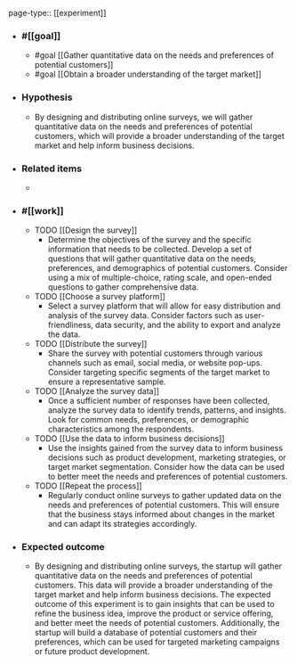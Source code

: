 page-type:: [[experiment]]



  - ### #[[goal]]
    - #goal [[Gather quantitative data on the needs and preferences of potential customers]]
    - #goal [[Obtain a broader understanding of the target market]]
  - ### Hypothesis
    - By designing and distributing online surveys, we will gather quantitative data on the needs and preferences of potential customers, which will provide a broader understanding of the target market and help inform business decisions.
  - ### Related items
    - 
  - ### #[[work]]
    - TODO [[Design the survey]]
      - Determine the objectives of the survey and the specific information that needs to be collected. Develop a set of questions that will gather quantitative data on the needs, preferences, and demographics of potential customers. Consider using a mix of multiple-choice, rating scale, and open-ended questions to gather comprehensive data.
    - TODO [[Choose a survey platform]]
      - Select a survey platform that will allow for easy distribution and analysis of the survey data. Consider factors such as user-friendliness, data security, and the ability to export and analyze the data.
    - TODO [[Distribute the survey]]
      - Share the survey with potential customers through various channels such as email, social media, or website pop-ups. Consider targeting specific segments of the target market to ensure a representative sample.
    - TODO [[Analyze the survey data]]
      - Once a sufficient number of responses have been collected, analyze the survey data to identify trends, patterns, and insights. Look for common needs, preferences, or demographic characteristics among the respondents.
    - TODO [[Use the data to inform business decisions]]
      - Use the insights gained from the survey data to inform business decisions such as product development, marketing strategies, or target market segmentation. Consider how the data can be used to better meet the needs and preferences of potential customers.
    - TODO [[Repeat the process]]
      - Regularly conduct online surveys to gather updated data on the needs and preferences of potential customers. This will ensure that the business stays informed about changes in the market and can adapt its strategies accordingly.
  - ### Expected outcome
    - By designing and distributing online surveys, the startup will gather quantitative data on the needs and preferences of potential customers. This data will provide a broader understanding of the target market and help inform business decisions. The expected outcome of this experiment is to gain insights that can be used to refine the business idea, improve the product or service offering, and better meet the needs of potential customers. Additionally, the startup will build a database of potential customers and their preferences, which can be used for targeted marketing campaigns or future product development.

